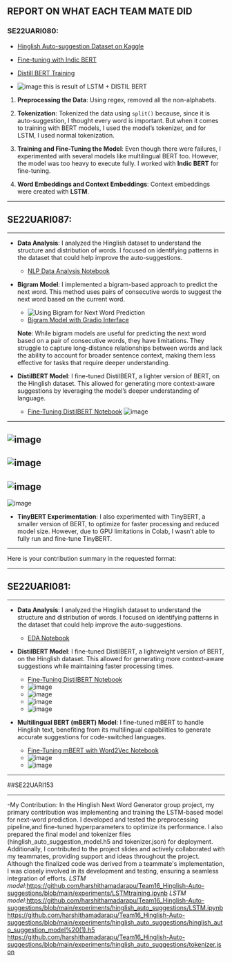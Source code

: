 ## REPORT ON WHAT EACH TEAM MATE DID

### SE22UARI080:

- [Hinglish Auto-suggestion Dataset on Kaggle](https://www.kaggle.com/datasets/bhuvanavijaya/nlp-autosuggestion/code)

- [Fine-tuning with Indic BERT](https://github.com/harshithamadarapu/Team16_Hinglish-Auto-suggestions/blob/main/FineTuneing(indic%20bert%20).ipynb)

- [Distill BERT Training](https://github.com/harshithamadarapu/Team16_Hinglish-Auto-suggestions/blob/main/distill%20bert(train)%20.ipynb)

- ![image](https://github.com/user-attachments/assets/9c786577-3f5d-42de-9759-83ad54021c8c)
this is result of LSTM + DISTIL BERT

1. **Preprocessing the Data**: Using regex, removed all the non-alphabets.

2. **Tokenization**: Tokenized the data using `split()` because, since it is auto-suggestion, I thought every word is important. But when it comes to training with BERT models, I used the model’s tokenizer, and for LSTM, I used normal tokenization.

3. **Training and Fine-Tuning the Model**: Even though there were failures, I experimented with several models like multilingual BERT too. However, the model was too heavy to execute fully. I worked with **Indic BERT** for fine-tuning.

4. **Word Embeddings and Context Embeddings**: Context embeddings were created with **LSTM**.




---


## SE22UARI087:

---

- **Data Analysis**: I analyzed the Hinglish dataset to understand the structure and distribution of words. I focused on identifying patterns in the dataset that could help improve the auto-suggestions.
  - [NLP Data Analysis Notebook](https://github.com/harshithamadarapu/Team16_Hinglish-Auto-suggestions/blob/main/NLP_DataAnalysis.ipynb)

- **Bigram Model**: I implemented a bigram-based approach to predict the next word. This method uses pairs of consecutive words to suggest the next word based on the current word.
  - ![Using Bigram for Next Word Prediction](https://raw.githubusercontent.com/harshithamadarapu/Team16_Hinglish-Auto-suggestions/a7b8da4a2ce4088c0ac00eeeac5a0c97da1cc30d/Using%20bigram%20for%20next%20word%20prediction_gradio.jpeg)
  - [Bigram Model with Gradio Interface](https://github.com/harshithamadarapu/Team16_Hinglish-Auto-suggestions/blob/main/bigram_gradio.ipynb)
  
  **Note**: While bigram models are useful for predicting the next word based on a pair of consecutive words, they have limitations. They struggle to capture long-distance relationships between words and lack the ability to account for broader sentence context, making them less effective for tasks that require deeper understanding.

- **DistilBERT Model**: I fine-tuned DistilBERT, a lighter version of BERT, on the Hinglish dataset. This allowed for generating more context-aware suggestions by leveraging the model’s deeper understanding of language.
    - [Fine-Tuning DistilBERT Notebook](https://github.com/harshithamadarapu/Team16_Hinglish-Auto-suggestions/blob/main/nextwordusingdistilbert.ipynb)
![image](https://github.com/harshithamadarapu/Team16_Hinglish-Auto-suggestions/blob/main/images/IMG-20241210-WA0007.jpg)
---
![image](https://github.com/harshithamadarapu/Team16_Hinglish-Auto-suggestions/blob/main/images/IMG-20241210-WA0010.jpg)
---
![image](https://github.com/harshithamadarapu/Team16_Hinglish-Auto-suggestions/blob/main/images/IMG-20241210-WA0011.jpg)
---
![image](https://github.com/harshithamadarapu/Team16_Hinglish-Auto-suggestions/blob/main/images/IMG-20241210-WA0008.jpg)
---
![image](https://github.com/harshithamadarapu/Team16_Hinglish-Auto-suggestions/blob/main/images/IMG-20241210-WA0009.jpg)
  

- **TinyBERT Experimentation**: I also experimented with TinyBERT, a smaller version of BERT, to optimize for faster processing and reduced model size. However, due to GPU limitations in Colab, I wasn’t able to fully run and fine-tune TinyBERT.

---

Here is your contribution summary in the requested format:

---

## SE22UARI081:

---

- **Data Analysis**: I analyzed the Hinglish dataset to understand the structure and distribution of words. I focused on identifying patterns in the dataset that could help improve the auto-suggestions.
  - [EDA Notebook]([[experiments/EDA.ipynb](https://github.com/harshithamadarapu/Team16_Hinglish-Auto-suggestions/blob/main/experiments/EDA.ipynb)](https://github.com/harshithamadarapu/Team16_Hinglish-Auto-suggestions/blob/main/experiments/EDA.ipynb))

- **DistilBERT Model**: I fine-tuned DistilBERT, a lightweight version of BERT, on the Hinglish dataset. This allowed for generating more context-aware suggestions while maintaining faster processing times.
  - [Fine-Tuning DistilBERT Notebook]([[experiments/DistilBERTTraining_Finetuning&Evaluate.ipynb](https://github.com/harshithamadarapu/Team16_Hinglish-Auto-suggestions/blob/main/experiments/DistilBERTTraining_Finetuning%26Evaluate.ipynb)](https://github.com/harshithamadarapu/Team16_Hinglish-Auto-suggestions/blob/main/experiments/DistilBERTTraining_Finetuning%26Evaluate.ipynb))
  - ![image]([[https://github.com/harshithamadarapu/Team16_Hinglish-Auto-suggestions/blob/main/images/IMG-20241210-WA0010.jpg](https://github.com/harshithamadarapu/Team16_Hinglish-Auto-suggestions/blob/main/images/Screenshot%202024-12-10%20211057.png)](https://github.com/harshithamadarapu/Team16_Hinglish-Auto-suggestions/blob/5e468eb986d198b2d3ecbedb079fa5023746ad41/images/Screenshot%202024-12-10%20211057.png))
  - ![image]([[https://github.com/harshithamadarapu/Team16_Hinglish-Auto-suggestions/blob/main/images/IMG-20241210-WA0010.jpg](https://github.com/harshithamadarapu/Team16_Hinglish-Auto-suggestions/blob/main/images/Screenshot%202024-12-10%20211111.png)](https://github.com/harshithamadarapu/Team16_Hinglish-Auto-suggestions/blob/5e468eb986d198b2d3ecbedb079fa5023746ad41/images/Screenshot%202024-12-10%20211111.png))
  - ![image]([[https://github.com/harshithamadarapu/Team16_Hinglish-Auto-suggestions/blob/main/images/IMG-20241210-WA0010.jpg](https://github.com/harshithamadarapu/Team16_Hinglish-Auto-suggestions/blob/main/images/Screenshot%202024-12-10%20213545.png)](https://github.com/harshithamadarapu/Team16_Hinglish-Auto-suggestions/blob/5e468eb986d198b2d3ecbedb079fa5023746ad41/images/Screenshot%202024-12-10%20213545.png))
  - ![image]([[https://github.com/harshithamadarapu/Team16_Hinglish-Auto-suggestions/blob/main/images/IMG-20241210-WA0010.jpg](https://github.com/harshithamadarapu/Team16_Hinglish-Auto-suggestions/blob/main/images/Screenshot%202024-12-10%20220031.png)](https://github.com/harshithamadarapu/Team16_Hinglish-Auto-suggestions/blob/5e468eb986d198b2d3ecbedb079fa5023746ad41/images/Screenshot%202024-12-10%20220031.png))

- **Multilingual BERT (mBERT) Model**: I fine-tuned mBERT to handle Hinglish text, benefiting from its multilingual capabilities to generate accurate suggestions for code-switched languages.
  - [Fine-Tuning mBERT with Word2Vec Notebook]([[experiments/FineTuningMultiLingualBERTwithWORD2VEC.ipynb](https://github.com/harshithamadarapu/Team16_Hinglish-Auto-suggestions/blob/main/experiments/FineTuningMultiLingualBERTwithWORD2VEC.ipynb)](https://github.com/harshithamadarapu/Team16_Hinglish-Auto-suggestions/blob/main/FineTuningMultiLingualBERTwithWORD2VEC.ipynb))
  - ![image]([[https://github.com/harshithamadarapu/Team16_Hinglish-Auto-suggestions/blob/main/images/IMG-20241210-WA0010.jpg](https://github.com/harshithamadarapu/Team16_Hinglish-Auto-suggestions/blob/main/images/Screenshot%202024-12-10%20211158.png)](https://github.com/harshithamadarapu/Team16_Hinglish-Auto-suggestions/blob/5e468eb986d198b2d3ecbedb079fa5023746ad41/images/Screenshot%202024-12-10%20211158.png))
  - ![image]([[https://github.com/harshithamadarapu/Team16_Hinglish-Auto-suggestions/blob/main/images/IMG-20241210-WA0010.jpg](https://github.com/harshithamadarapu/Team16_Hinglish-Auto-suggestions/blob/main/images/Screenshot%202024-12-10%20211218.png)](https://github.com/harshithamadarapu/Team16_Hinglish-Auto-suggestions/blob/5e468eb986d198b2d3ecbedb079fa5023746ad41/images/Screenshot%202024-12-10%20211218.png))

---


##SE22UARI153

---

-My Contribution:
In the Hinglish Next Word Generator group project, my primary contribution was implementing and training the LSTM-based model for next-word prediction. I developed and tested the preprocessing pipeline,and fine-tuned hyperparameters to optimize its performance. I also prepared the final model and tokenizer files (hinglish_auto_suggestion_model.h5 and tokenizer.json) for deployment. Additionally, I contributed to the project slides and actively collaborated with my teammates, providing support and ideas throughout the project. Although the finalized code was derived from a teammate's implementation, I was closely involved in its development and testing, ensuring a seamless integration of efforts.
*LSTM model*:https://github.com/harshithamadarapu/Team16_Hinglish-Auto-suggestions/blob/main/experiments/LSTMtraining.ipynb
*LSTM model*:https://github.com/harshithamadarapu/Team16_Hinglish-Auto-suggestions/blob/main/experiments/hinglish_auto_suggestions/LSTM.ipynb
https://github.com/harshithamadarapu/Team16_Hinglish-Auto-suggestions/blob/main/experiments/hinglish_auto_suggestions/hinglish_auto_suggestion_model%20(1).h5
https://github.com/harshithamadarapu/Team16_Hinglish-Auto-suggestions/blob/main/experiments/hinglish_auto_suggestions/tokenizer.json
